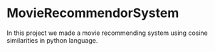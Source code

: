# MovieRecommendorSystem
In this project we made a movie recommending system using cosine similarities in python language.
